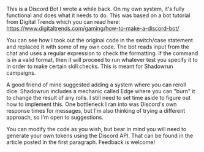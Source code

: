 This is a Discord Bot I wrote a while back. On my own system, it's fully functional and does what it needs to do. This was based on a bot tutorial from Digital Trends which you can read here: https://www.digitaltrends.com/gaming/how-to-make-a-discord-bot/

You can see how I took out the original code in the switch/case statement and replaced it with some of my own code. The bot reads input from the chat and uses a regular expression to check the formatting. If the command is in a valid format, then it will proceed to run whatever test you specify it to in order to make certain skill checks. This is meant for Shadowrun campaigns.

A good friend of mine suggested adding a system where you can reroll dice. Shadowrun includes a mechanic called Edge where you can "burn" it to change the result of any rolls. I still need to set time aside to figure out how to implement this. One bottleneck I ran into was Discord's own response times for messages, but I'm also thinking of trying a different approach, so I'm open to suggestions.

You can modify the code as you wish, but bear in mind you will need to generate your own tokens using the Discord API. That can be found in the article posted in the first paragraph. Feedback is welcome!

